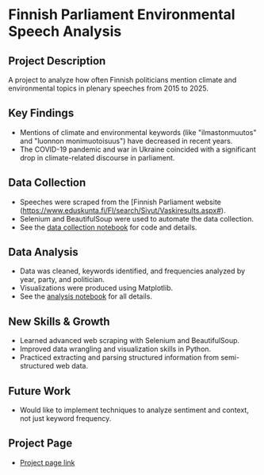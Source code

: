 # Finnish Parliament Environmental Speech Analysis

## Project Description

A project to analyze how often Finnish politicians mention climate and environmental topics in plenary speeches from 2015 to 2025.

## Key Findings

- Mentions of climate and environmental keywords (like "ilmastonmuutos" and "luonnon monimuotoisuus") have decreased in recent years.
- The COVID-19 pandemic and war in Ukraine coincided with a significant drop in climate-related discourse in parliament.

## Data Collection

- Speeches were scraped from the [Finnish Parliament website (https://www.eduskunta.fi/FI/search/Sivut/Vaskiresults.aspx#).
- Selenium and BeautifulSoup were used to automate the data collection.
- See the [data collection notebook]() for code and details.

## Data Analysis

- Data was cleaned, keywords identified, and frequencies analyzed by year, party, and politician.
- Visualizations were produced using Matplotlib.
- See the [analysis notebook](link-to-your-analysis-notebook) for all details.

## New Skills & Growth

- Learned advanced web scraping with Selenium and BeautifulSoup.
- Improved data wrangling and visualization skills in Python.
- Practiced extracting and parsing structured information from semi-structured web data.

## Future Work

- Would like to implement techniques to analyze sentiment and context, not just keyword frequency.

## Project Page

- [Project page link](link-to-your-project-page)
